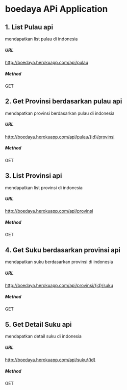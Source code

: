 # boedaya APi Application


## 1. List Pulau api
mendapatkan list pulau di indonesia
##### URL
http://boedaya.herokuapp.com/api/pulau

##### Method
GET



## 2. Get Provinsi berdasarkan pulau api
mendapatkan provinsi berdasarkan pulau di indonesia


##### URL
http://boedaya.herokuapp.com/api/pulau/{id}/provinsi

##### Method
GET



## 3. List Provinsi api
mendapatkan list provinsi di indonesia
##### URL
http://boedaya.herokuapp.com/api/provinsi

##### Method
GET



## 4. Get Suku berdasarkan provinsi api
mendapatkan suku berdasarkan provinsi di indonesia


##### URL
http://boedaya.herokuapp.com/api/provinsi/{id}/suku

##### Method
GET

## 5. Get Detail Suku api
mendapatkan detail suku di indonesia


##### URL
http://boedaya.herokuapp.com/api/suku/{id}

##### Method
GET

